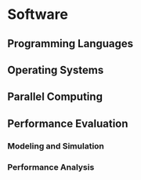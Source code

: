 # Software

## Programming Languages

## Operating Systems

## Parallel Computing

## Performance Evaluation

### Modeling and Simulation

### Performance Analysis

